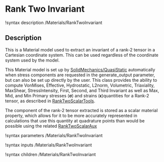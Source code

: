# Rank Two Invariant

!syntax description /Materials/RankTwoInvariant

## Description

This is a Material model used to extract an invariant of a rank-2 tensor in a
Cartesian coordinate system. This can be used regardless of the coordinate
system used by the model.

This Material model is set up by
[SolidMechanics/QuasiStatic](/Physics/SolidMechanics/QuasiStatic/index.md) automatically
when stress components are requested in the generate_output parameter, but can
also be set up directly by the user. This class provides the ability to compute
VonMises, Effective, Hydrostatic, L2norm, Volumetric, Triaxiality, MaxShear,
StressIntensity, First, Second, and Third Invariant as well as Max, Mid, and Min
Primary stresses ($\boldsymbol{\sigma}$) and strains
($\boldsymbol{\epsilon}$)quantities for a Rank-2 tensor, as described in
[RankTwoScalarTools](RankTwoScalarTools.md).  


The component of the rank-2 tensor extracted is stored as a scalar material
property, which allows for it to be more accurately represented in calculations
that use this quantity at quadrature points than would be possible using the
related [RankTwoScalarAux](RankTwoScalarAux.md)

!syntax parameters /Materials/RankTwoInvariant

!syntax inputs /Materials/RankTwoInvariant

!syntax children /Materials/RankTwoInvariant
